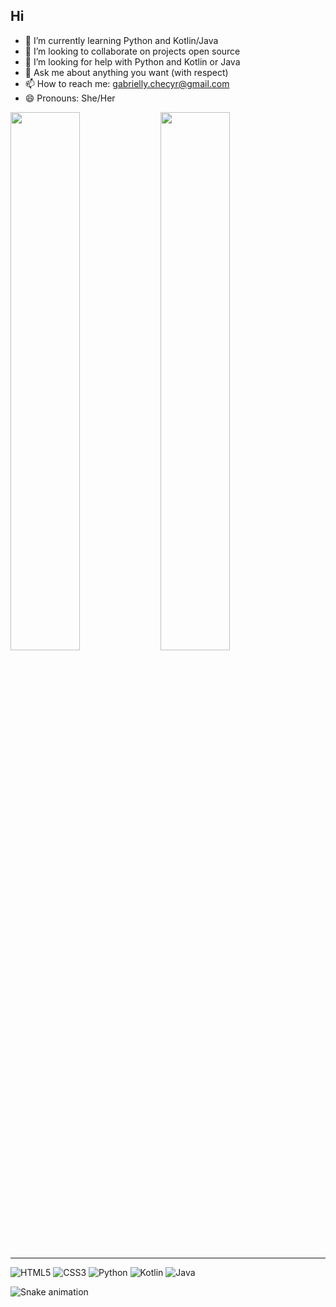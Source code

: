 ## Hi
- 🌱 I’m currently learning Python and Kotlin/Java
- 👯 I’m looking to collaborate on projects open source
- 🤔 I’m looking for help with Python and Kotlin or Java
- 💬 Ask me about anything you want (with respect)
- 📫 How to reach me: gabrielly.checyr@gmail.com
- 😄 Pronouns: She/Her

<img align="left" width="47%" src="https://github-readme-stats.vercel.app/api?username=Checyr&show_icons=true&theme=midnight-purple"/>
<img align="left" width="47%" src="https://github-readme-stats.vercel.app/api/top-langs/?username=Checyr&layout=compact&theme=midnight-purple"/>

<br/> <br/>
<hr width = 100% align = right noshade>
   
![HTML5](https://img.shields.io/badge/html5-%23E34F26.svg?style=for-the-badge&logo=html5&logoColor=white)
![CSS3](https://img.shields.io/badge/css3-%231572B6.svg?style=for-the-badge&logo=css3&logoColor=white)
![Python](https://img.shields.io/badge/python-3670A0?style=for-the-badge&logo=python&logoColor=ffdd54)
![Kotlin](https://img.shields.io/badge/kotlin-%230095D5.svg?style=for-the-badge&logo=kotlin&logoColor=white)
![Java](https://img.shields.io/badge/java-%23ED8B00.svg?style=for-the-badge&logo=java&logoColor=white)

![Snake animation](https://github.com/Checyr/Checyr/blob/output/github-contribution-grid-snake.svg)
